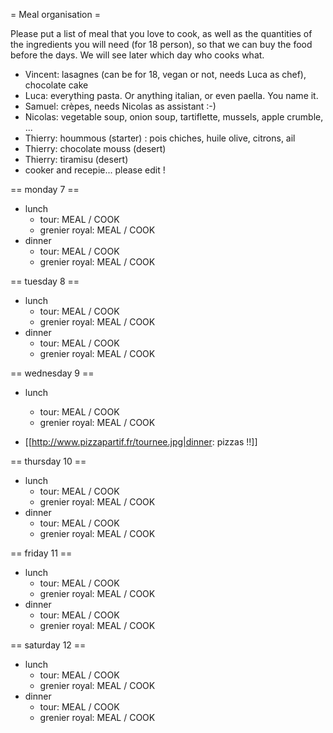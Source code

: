 = Meal organisation =

Please put a list of meal that you love to cook, as well as the quantities of the ingredients you will need (for 18 person), so that we can buy the food before the days. We will see later which day who cooks what.

 * Vincent: lasagnes (can be for 18, vegan or not, needs Luca as chef), chocolate cake
 * Luca: everything pasta. Or anything italian, or even paella. You name it.
 * Samuel: crèpes, needs Nicolas as assistant :-)
 * Nicolas: vegetable soup, onion soup, tartiflette, mussels, apple crumble, ...
 * Thierry: hoummous (starter) : pois chiches, huile olive, citrons, ail 
 * Thierry: chocolate mouss (desert)
 * Thierry: tiramisu (desert)
 * cooker and recepie... please edit !

== monday 7 ==

  * lunch
    * tour: MEAL / COOK
    * grenier royal: MEAL / COOK
  * dinner
    * tour: MEAL / COOK
    * grenier royal: MEAL / COOK

== tuesday 8 ==
  * lunch
    * tour: MEAL / COOK
    * grenier royal: MEAL / COOK
  * dinner
    * tour: MEAL / COOK
    * grenier royal: MEAL / COOK

== wednesday 9 ==
  * lunch
    * tour: MEAL / COOK
    * grenier royal: MEAL / COOK

  * [[http://www.pizzapartif.fr/tournee.jpg|dinner: pizzas !!]]

== thursday 10 ==
  * lunch
    * tour: MEAL / COOK
    * grenier royal: MEAL / COOK
  * dinner
    * tour: MEAL / COOK
    * grenier royal: MEAL / COOK

== friday 11 ==
  * lunch
    * tour: MEAL / COOK
    * grenier royal: MEAL / COOK
  * dinner
    * tour: MEAL / COOK
    * grenier royal: MEAL / COOK

== saturday 12 ==
  * lunch
    * tour: MEAL / COOK
    * grenier royal: MEAL / COOK
  * dinner
    * tour: MEAL / COOK
    * grenier royal: MEAL / COOK

